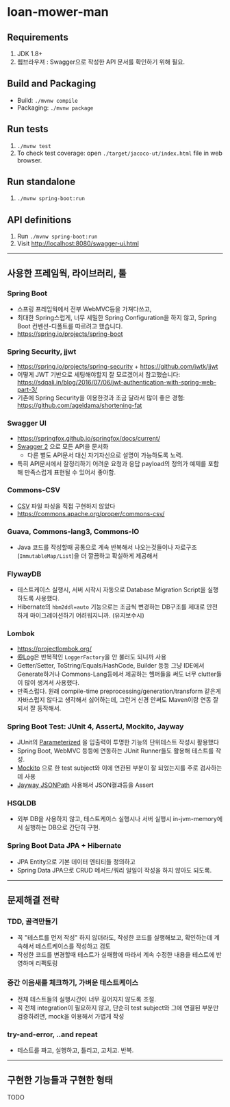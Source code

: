 # loan-mower-man

## Requirements
1. JDK 1.8+
1. 웹브라우져 : Swagger으로 작성한 API 문서를 확인하기 위해 필요.

## Build and Packaging
* Build: `./mvnw compile`
* Packaging: `./mvnw package`

## Run tests
1. `./mvnw test`
1. To check test coverage: open `./target/jacoco-ut/index.html` file in web browser.

## Run standalone
1. `./mvnw spring-boot:run`

## API definitions
1. Run `./mvnw spring-boot:run`
1. Visit <http://localhost:8080/swagger-ui.html>

----

## 사용한 프레임웍, 라이브러리, 툴

### Spring Boot
* 스프링 프레임웍에서 전부 WebMVC등을 가져다쓰고,
* 최대한 Spring스럽게, 너무 세밀한 Spring Configuration을 하지 않고, Spring Boot 컨벤션-디폴트를 따르려고 했습니다.
* <https://spring.io/projects/spring-boot>

### Spring Security, jjwt
* <https://spring.io/projects/spring-security> + <https://github.com/jwtk/jjwt>
* 어떻게 JWT 기반으로 세팅해야할지 잘 모르겠어서 참고했습니다: <https://sdqali.in/blog/2016/07/06/jwt-authentication-with-spring-web-part-3/>
* 기존에 Spring Security을 이용한것과 조금 달라서 많이 좋은 경험: <https://github.com/ageldama/shortening-fat>

### Swagger UI
* <https://springfox.github.io/springfox/docs/current/>
* [Swagger 2](https://swagger.io/docs/specification/2-0/basic-structure/) 으로 모든 API을 문서화
  * 다른 별도 API문서 대신 자기자신으로 설명이 가능하도록 노력.
* 특히 API문서에서 잘정리하기 어려운 요청과 응답 payload의 정의가 예제를 포함해 만족스럽게 표현될 수 있어서 좋아함.

### Commons-CSV
* [CSV](https://en.wikipedia.org/wiki/Comma-separated_values) 파일 파싱을 직접 구현하지 않았다
* <https://commons.apache.org/proper/commons-csv/>

### Guava, Commons-lang3, Commons-IO
* Java 코드를 작성할때 공통으로 계속 반복해서 나오는것들이나 자료구조(`ImmutableMap/List`)을 더 깔끔하고 확실하게 제공해서

### FlywayDB
* 테스트케이스 실행시, 서버 시작시 자동으로 Database Migration Script을 실행하도록 사용했다.
* Hibernate의 `hbm2ddl=auto` 기능으로는 조금씩 변경하는 DB구조를 제대로 안전하게 마이그레이션하기 어려워지니까. (유지보수시)

### Lombok
* <https://projectlombok.org/>
* [@Log](https://projectlombok.org/features/log)은 반복적인 `LoggerFactory`을 안 불러도 되니까 사용
* Getter/Setter, ToString/Equals/HashCode, Builder 등등 그냥 IDE에서 Generate하거나 Commons-Lang등에서 제공하는 헬퍼들을 써도 너무 clutter들이 많이 생겨서 사용했다.
* 만족스럽다. 원래 compile-time preprocessing/generation/transform 같은게 자바스럽지 않다고 생각해서 싫어하는데, 그런거 신경 안써도 Maven이랑 연동 잘되서 잘 동작해서.

### Spring Boot Test: JUnit 4, AssertJ, Mockito, Jayway
* JUnit의 [Parameterized](https://github.com/junit-team/junit4/wiki/parameterized-tests) 을 입출력이 투명한 기능의 단위테스트 작성시 활용했다
* Spring Boot, WebMVC 등등에 연동하는 JUnit Runner들도 활용해 테스트를 작성.
* [Mockito](https://site.mockito.org/) 으로 한 test subject와 이에 연관된 부분이 잘 되었는지를 주로 검사하는데 사용
* [Jayway JSONPath](https://github.com/json-path/JsonPath) 사용해서 JSON결과등을 Assert

### HSQLDB
* 외부 DB을 사용하지 않고, 테스트케이스 실행시나 서버 실행시 in-jvm-memory에서 실행하는 DB으로 간단히 구현.

### Spring Boot Data JPA + Hibernate
* JPA Entity으로 기본 데이터 엔티티들 정의하고
* Spring Data JPA으로 CRUD 메서드/쿼리 일일이 작성을 하지 않아도 되도록.

----

## 문제해결 전략

### TDD, 골격만들기 
* 꼭 "테스트를 먼저 작성" 하지 않더라도, 작성한 코드를 실행해보고, 확인하는데 계속해서 테스트케이스를 작성하고 검토
* 작성한 코드를 변경할때 테스트가 실패함에 따라서 계속 수정한 내용을 테스트에 반영하며 리팩토링

### 중간 이음새를 체크하기, 가벼운 테스트케이스
* 전체 테스트들의 실행시간이 너무 길어지지 않도록 조절.
* 꼭 전체 integration이 필요하지 않고, 단순히 test subject와 그에 연결된 부분만 검증하려면, mock을 이용해서 가볍게 작성

### try-and-error, ..and repeat
* 테스트를 짜고, 실행하고, 틀리고, 고치고. 반복.

----

## 구현한 기능들과 구현한 형태
TODO